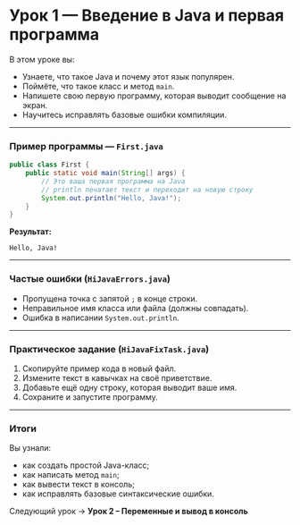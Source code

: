 # Урок 1 — Введение в Java и первая программа

В этом уроке вы:
- Узнаете, что такое Java и почему этот язык популярен.
- Поймёте, что такое класс и метод `main`.
- Напишете свою первую программу, которая выводит сообщение на экран.
- Научитесь исправлять базовые ошибки компиляции.

---

### Пример программы — `First.java`
```java
public class First {
    public static void main(String[] args) {
        // Это ваша первая программа на Java
        // println печатает текст и переходит на новую строку
        System.out.println("Hello, Java!");
    }
}
```

**Результат:**
```
Hello, Java!
```

---

### Частые ошибки (`HiJavaErrors.java`)
- Пропущена точка с запятой `;` в конце строки.  
- Неправильное имя класса или файла (должны совпадать).  
- Ошибка в написании `System.out.println`.

---

### Практическое задание (`HiJavaFixTask.java`)
1. Скопируйте пример кода в новый файл.  
2. Измените текст в кавычках на своё приветствие.  
3. Добавьте ещё одну строку, которая выводит ваше имя.  
4. Сохраните и запустите программу.

---

### Итоги
Вы узнали:
- как создать простой Java-класс;
- как написать метод `main`;
- как вывести текст в консоль;
- как исправлять базовые синтаксические ошибки.

Следующий урок → **Урок 2 – Переменные и вывод в консоль**
